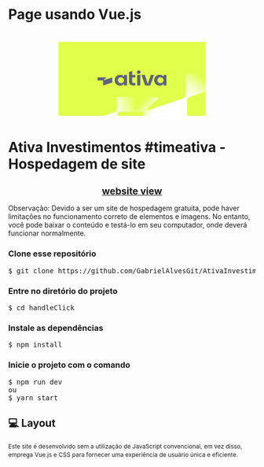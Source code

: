 # Page usando Vue.js

<h1 align="center" >
  <img src="./public/img/logoAtiva.jpeg" width="300" height="150"  >
</h1>

# Ativa Investimentos #timeativa - Hospedagem de site

<h1 style="font-size: 1.2rem;" align="center"><a href="https://ativainvestimentos-estagio-gabriel.netlify.app/">website view</a></h1>

Observação: Devido a ser um site de hospedagem gratuita, pode haver limitações no funcionamento correto de elementos e imagens. No entanto, você pode baixar o conteúdo e testá-lo em seu computador, onde deverá funcionar normalmente.

### Clone esse repositório

<pre>
$ git clone https://github.com/GabrielAlvesGit/AtivaInvestimentospages
</pre>

### Entre no diretório do projeto

<pre>
$ cd handleClick
</pre>

### Instale as dependências

<pre>
$ npm install  
</pre>

### Inicie o projeto com o comando

<pre>
$ npm run dev
ou
$ yarn start 
</pre>

## 💻 Layout

<span style="font-size: 12px;">Este site é desenvolvido sem a utilização de JavaScript convencional, em vez disso, emprega Vue.js e CSS para fornecer uma experiência de usuário única e eficiente.</span>
